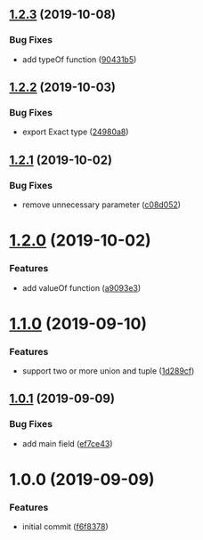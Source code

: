 ## [1.2.3](https://github.com/taiichiro-nagase/type-guard-validator/compare/v1.2.2...v1.2.3) (2019-10-08)


### Bug Fixes

* add typeOf function ([90431b5](https://github.com/taiichiro-nagase/type-guard-validator/commit/90431b5))

## [1.2.2](https://github.com/taiichiro-nagase/type-guard-validator/compare/v1.2.1...v1.2.2) (2019-10-03)


### Bug Fixes

* export Exact type ([24980a8](https://github.com/taiichiro-nagase/type-guard-validator/commit/24980a8))

## [1.2.1](https://github.com/taiichiro-nagase/type-guard-validator/compare/v1.2.0...v1.2.1) (2019-10-02)


### Bug Fixes

* remove unnecessary parameter ([c08d052](https://github.com/taiichiro-nagase/type-guard-validator/commit/c08d052))

# [1.2.0](https://github.com/taiichiro-nagase/type-guard-validator/compare/v1.1.0...v1.2.0) (2019-10-02)


### Features

* add valueOf function ([a9093e3](https://github.com/taiichiro-nagase/type-guard-validator/commit/a9093e3))

# [1.1.0](https://github.com/taiichiro-nagase/type-guard-validator/compare/v1.0.1...v1.1.0) (2019-09-10)


### Features

* support two or more union and tuple ([1d289cf](https://github.com/taiichiro-nagase/type-guard-validator/commit/1d289cf))

## [1.0.1](https://github.com/taiichiro-nagase/type-guard-validator/compare/v1.0.0...v1.0.1) (2019-09-09)


### Bug Fixes

* add main field ([ef7ce43](https://github.com/taiichiro-nagase/type-guard-validator/commit/ef7ce43))

# 1.0.0 (2019-09-09)


### Features

* initial commit ([f6f8378](https://github.com/taiichiro-nagase/type-guard-validator/commit/f6f8378))
